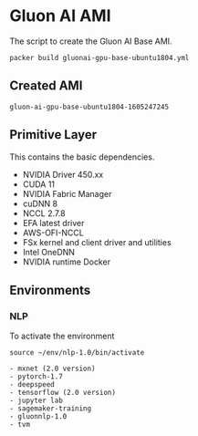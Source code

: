 # Gluon AI AMI

The script to create the Gluon AI Base AMI.

```
packer build gluonai-gpu-base-ubuntu1804.yml
```

## Created AMI

```
gluon-ai-gpu-base-ubuntu1804-1605247245
```

## Primitive Layer
This contains the basic dependencies.

- NVIDIA Driver 450.xx
- CUDA 11
- NVIDIA Fabric Manager
- cuDNN 8
- NCCL 2.7.8
- EFA latest driver
- AWS-OFI-NCCL 
- FSx kernel and client driver and utilities
- Intel OneDNN
- NVIDIA runtime Docker

## Environments

### NLP

To activate the environment
```
source ~/env/nlp-1.0/bin/activate
````

```
- mxnet (2.0 version)
- pytorch-1.7
- deepspeed
- tensorflow (2.0 version)
- jupyter lab
- sagemaker-training
- gluonnlp-1.0
- tvm
```
